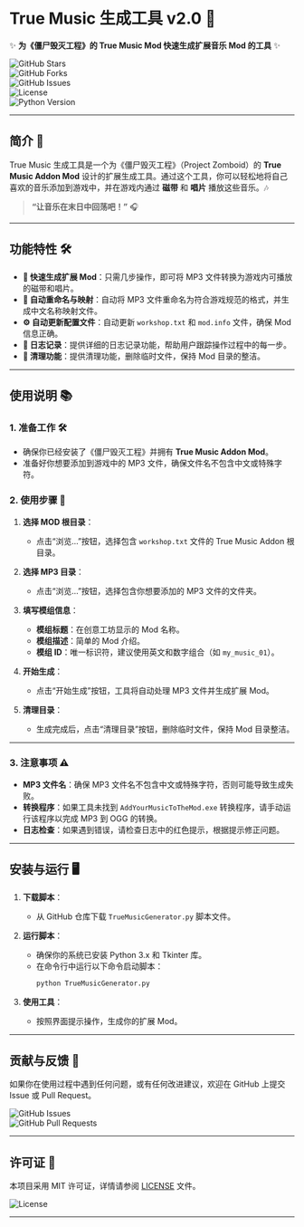 # True Music 生成工具 v2.0 🎵

✨ **为《僵尸毁灭工程》的 True Music Mod 快速生成扩展音乐 Mod 的工具** ✨

![GitHub Stars](https://img.shields.io/github/stars/yourusername/your-repo?style=social)  
![GitHub Forks](https://img.shields.io/github/forks/yourusername/your-repo?style=social)  
![GitHub Issues](https://img.shields.io/github/issues/yourusername/your-repo?color=red)  
![License](https://img.shields.io/badge/license-MIT-blue)  
![Python Version](https://img.shields.io/badge/python-3.x-green)  

---

## 简介 🌟

True Music 生成工具是一个为《僵尸毁灭工程》（Project Zomboid）的 **True Music Addon Mod** 设计的扩展生成工具。通过这个工具，你可以轻松地将自己喜欢的音乐添加到游戏中，并在游戏内通过 **磁带** 和 **唱片** 播放这些音乐。🎶

> **“让音乐在末日中回荡吧！”** 🎧

---

## 功能特性 🛠️

- **🎯 快速生成扩展 Mod**：只需几步操作，即可将 MP3 文件转换为游戏内可播放的磁带和唱片。
- **📝 自动重命名与映射**：自动将 MP3 文件重命名为符合游戏规范的格式，并生成中文名称映射文件。
- **⚙️ 自动更新配置文件**：自动更新 `workshop.txt` 和 `mod.info` 文件，确保 Mod 信息正确。
- **📜 日志记录**：提供详细的日志记录功能，帮助用户跟踪操作过程中的每一步。
- **🧹 清理功能**：提供清理功能，删除临时文件，保持 Mod 目录的整洁。

---

## 使用说明 📚

### 1. 准备工作 🛠️

- 确保你已经安装了《僵尸毁灭工程》并拥有 **True Music Addon Mod**。
- 准备好你想要添加到游戏中的 MP3 文件，确保文件名不包含中文或特殊字符。

### 2. 使用步骤 🚀

1. **选择 MOD 根目录**：
   - 点击“浏览...”按钮，选择包含 `workshop.txt` 文件的 True Music Addon 根目录。

2. **选择 MP3 目录**：
   - 点击“浏览...”按钮，选择包含你想要添加的 MP3 文件的文件夹。

3. **填写模组信息**：
   - **模组标题**：在创意工坊显示的 Mod 名称。
   - **模组描述**：简单的 Mod 介绍。
   - **模组 ID**：唯一标识符，建议使用英文和数字组合（如 `my_music_01`）。

4. **开始生成**：
   - 点击“开始生成”按钮，工具将自动处理 MP3 文件并生成扩展 Mod。

5. **清理目录**：
   - 生成完成后，点击“清理目录”按钮，删除临时文件，保持 Mod 目录整洁。

---

### 3. 注意事项 ⚠️

- **MP3 文件名**：确保 MP3 文件名不包含中文或特殊字符，否则可能导致生成失败。
- **转换程序**：如果工具未找到 `AddYourMusicToTheMod.exe` 转换程序，请手动运行该程序以完成 MP3 到 OGG 的转换。
- **日志检查**：如果遇到错误，请检查日志中的红色提示，根据提示修正问题。

---

## 安装与运行 🖥️

1. **下载脚本**：
   - 从 GitHub 仓库下载 `TrueMusicGenerator.py` 脚本文件。

2. **运行脚本**：
   - 确保你的系统已安装 Python 3.x 和 Tkinter 库。
   - 在命令行中运行以下命令启动脚本：
     ```bash
     python TrueMusicGenerator.py
     ```

3. **使用工具**：
   - 按照界面提示操作，生成你的扩展 Mod。

---

## 贡献与反馈 💬

如果你在使用过程中遇到任何问题，或有任何改进建议，欢迎在 GitHub 上提交 Issue 或 Pull Request。

![GitHub Issues](https://img.shields.io/github/issues/yourusername/your-repo?color=red)  
![GitHub Pull Requests](https://img.shields.io/github/issues-pr/yourusername/your-repo?color=green)  

---

## 许可证 📜

本项目采用 MIT 许可证，详情请参阅 [LICENSE](LICENSE) 文件。

![License](https://img.shields.io/badge/license-MIT-blue)  

---
